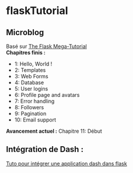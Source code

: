 # flaskTutorial
## Microblog
Basé sur [The Flask Mega-Tutorial](https://blog.miguelgrinberg.com/post/the-flask-mega-tutorial-part-i-hello-world)  
**Chapitres finis :** 
- 1: Hello, World !
- 2: Templates
- 3: Web Forms
- 4: Database
- 5: User logins
- 6: Profile page and avatars
- 7: Error handling
- 8: Followers
- 9: Pagination
- 10: Email support

**Avancement actuel :** Chapitre 11: Début

## Intégration de Dash :
[Tuto pour intégrer une application dash dans flask](https://medium.com/@olegkomarov_77860/how-to-embed-a-dash-app-into-an-existing-flask-app-ea05d7a2210b)